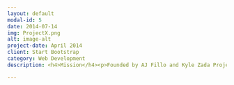 ```yaml
---
layout: default
modal-id: 5
date: 2014-07-14
img: ProjectX.png
alt: image-alt
project-date: April 2014
client: Start Bootstrap
category: Web Development
description: <h4>Mission</h4><p>Founded by AJ Fillo and Kyle Zada Project X is dedicated to connecting Oregon State University faculty interested in sponsoring outreach in Science, Technology, Engineering, Arts, and Mathematics (STEAM) fields with Oregon State University graduate and undergraduate students dedicated to completing STEAM outreach activities. All outreach activates undertaken by Project X will focus on providing both students and educators the tools necessary to enable student success in STEAM fields and accomplish the following four mission goals</p><ol><li>Recruit women and minority groups into STEM fields through inclusive educational practices.</li><li>Enable student and educator success in STEM through free access to educational material through YouTube and other web-based applications.</li><li>Partner with local educators to develop tools that work within local K-12 curriculum and enable STEM education.</li><li>Foster interdisciplinary relationships to extend outreach to other STEM fields.</li></ol><p>Who Can Get involved?</p><p>Project X is open to all Oregon State University undergraduate and graduate students; we welcome all majors. Our mission goals require a wide range of skills from many different areas, such as engineering, graphic design, video editing, writing, teaching, performing, etc. We very much work off the adage, “The more the merrier.” You can't spell STEAM without TEAM.<h5><a href="https://www.facebook.com/projectxsteam">More Info Click Here</a></h5>

---
```

